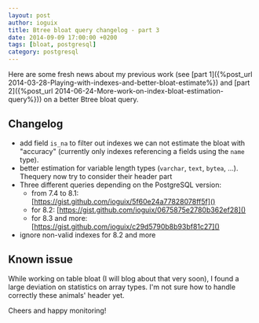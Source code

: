 ```yaml
---
layout: post
author: ioguix
title: Btree bloat query changelog - part 3
date: 2014-09-09 17:00:00 +0200
tags: [bloat, postgresql]
category: postgresql
---
```


Here are some fresh news about my previous work (see
[part 1]({%post_url 2014-03-28-Playing-with-indexes-and-better-bloat-estimate%})
and [part 2]({%post_url 2014-06-24-More-work-on-index-bloat-estimation-query%}))
on a better Btree bloat query.

## Changelog

* add field `is_na` to filter out indexes we can not estimate the bloat with
  "accuracy" (currently only indexes referencing a fields using the `name` type).
* better estimation for variable length types (`varchar`, `text`, `bytea`, ...).
  Thequery now try to consider their header part
* Three different queries depending on the PostgreSQL version:
  * from 7.4 to 8.1: [https://gist.github.com/ioguix/5f60e24a77828078ff5f]()
  * for 8.2: [https://gist.github.com/ioguix/0675875e2780b362ef28]()
  * for 8.3 and more: [https://gist.github.com/ioguix/c29d5790b8b93bf81c27]()
* ignore non-valid indexes for 8.2 and more

## Known issue

While working on table bloat (I will blog about that very soon), I found a
large deviation on statistics on array types. I'm not sure how to handle
correctly these animals' header yet.

Cheers and happy monitoring!
